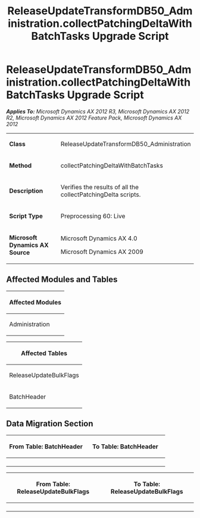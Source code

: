 ﻿---
title: ReleaseUpdateTransformDB50_Administration.collectPatchingDeltaWithBatchTasks Upgrade Script
TOCTitle: ReleaseUpdateTransformDB50_Administration.collectPatchingDeltaWithBatchTasks Upgrade Script
ms:assetid: be5afb8a-b3cd-4b0e-c491-375c7d68a621
ms:mtpsurl: https://msdn.microsoft.com/en-us/library/JJ686716(v=AX.60)
ms:contentKeyID: 49710914
ms.date: 05/18/2015
mtps_version: v=AX.60
---

# ReleaseUpdateTransformDB50\_Administration.collectPatchingDeltaWithBatchTasks Upgrade Script 


_**Applies To:** Microsoft Dynamics AX 2012 R3, Microsoft Dynamics AX 2012 R2, Microsoft Dynamics AX 2012 Feature Pack, Microsoft Dynamics AX 2012_

<table>
<colgroup>
<col style="width: 50%" />
<col style="width: 50%" />
</colgroup>
<tbody>
<tr class="odd">
<td><p><strong>Class</strong></p></td>
<td><p>ReleaseUpdateTransformDB50_Administration</p></td>
</tr>
<tr class="even">
<td><p><strong>Method</strong></p></td>
<td><p>collectPatchingDeltaWithBatchTasks</p></td>
</tr>
<tr class="odd">
<td><p><strong>Description</strong></p></td>
<td><p>Verifies the results of all the collectPatchingDelta scripts.</p></td>
</tr>
<tr class="even">
<td><p><strong>Script Type</strong></p></td>
<td><p>Preprocessing 60: Live</p></td>
</tr>
<tr class="odd">
<td><p><strong>Microsoft Dynamics AX Source</strong></p></td>
<td><p>Microsoft Dynamics AX 4.0</p>
<p>Microsoft Dynamics AX 2009</p></td>
</tr>
</tbody>
</table>


## Affected Modules and Tables

<table>
<colgroup>
<col style="width: 100%" />
</colgroup>
<thead>
<tr class="header">
<th><p>Affected Modules</p></th>
</tr>
</thead>
<tbody>
<tr class="odd">
<td><p>Administration</p></td>
</tr>
</tbody>
</table>


<table>
<colgroup>
<col style="width: 100%" />
</colgroup>
<thead>
<tr class="header">
<th><p>Affected Tables</p></th>
</tr>
</thead>
<tbody>
<tr class="odd">
<td><p>ReleaseUpdateBulkFlags</p></td>
</tr>
<tr class="even">
<td><p>BatchHeader</p></td>
</tr>
</tbody>
</table>


## Data Migration Section

<table>
<colgroup>
<col style="width: 50%" />
<col style="width: 50%" />
</colgroup>
<thead>
<tr class="header">
<th><p>From Table: BatchHeader</p></th>
<th><p>To Table: BatchHeader</p></th>
</tr>
</thead>
<tbody>
<tr class="odd">
<td><p></p></td>
<td><p></p></td>
</tr>
</tbody>
</table>


<table>
<colgroup>
<col style="width: 50%" />
<col style="width: 50%" />
</colgroup>
<thead>
<tr class="header">
<th><p>From Table: ReleaseUpdateBulkFlags</p></th>
<th><p>To Table: ReleaseUpdateBulkFlags</p></th>
</tr>
</thead>
<tbody>
<tr class="odd">
<td><p></p></td>
<td><p></p></td>
</tr>
</tbody>
</table>

  


